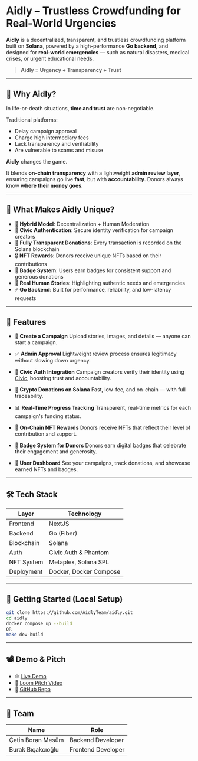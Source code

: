 # Aidly – Trustless Crowdfunding for Real-World Urgencies

**Aidly** is a decentralized, transparent, and trustless crowdfunding platform built on **Solana**, powered by a high-performance **Go backend**, and designed for **real-world emergencies** — such as natural disasters, medical crises, or urgent educational needs.

> **Aidly = Urgency + Transparency + Trust**

---

## 🚨 Why Aidly?

In life-or-death situations, **time and trust** are non-negotiable.

Traditional platforms:

* Delay campaign approval
* Charge high intermediary fees
* Lack transparency and verifiability
* Are vulnerable to scams and misuse

**Aidly** changes the game.

It blends **on-chain transparency** with a lightweight **admin review layer**, ensuring campaigns go live **fast**, but with **accountability**. Donors always know **where their money goes**.

---

## 🌟 What Makes Aidly Unique?

* 🔄 **Hybrid Model**: Decentralization + Human Moderation
* 🔗 **Civic Authentication**: Secure identity verification for campaign creators
* 🧾 **Fully Transparent Donations**: Every transaction is recorded on the Solana blockchain
* 🎖 **NFT Rewards**: Donors receive unique NFTs based on their contributions
* 🏅 **Badge System**: Users earn badges for consistent support and generous donations
* 💬 **Real Human Stories**: Highlighting authentic needs and emergencies
* ⚡ **Go Backend**: Built for performance, reliability, and low-latency requests

---

## 🔧 Features

* 📝 **Create a Campaign**
  Upload stories, images, and details — anyone can start a campaign.

* ✅ **Admin Approval**
  Lightweight review process ensures legitimacy without slowing down urgency.

* 🔐 **Civic Auth Integration**
  Campaign creators verify their identity using [Civic](https://www.civic.com/), boosting trust and accountability.

* 💸 **Crypto Donations on Solana**
  Fast, low-fee, and on-chain — with full traceability.

* 📊 **Real-Time Progress Tracking**
  Transparent, real-time metrics for each campaign's funding status.

* 🧾 **On-Chain NFT Rewards**
  Donors receive NFTs that reflect their level of contribution and support.

* 🏅 **Badge System for Donors**
  Donors earn digital badges that celebrate their engagement and generosity.

* 👤 **User Dashboard**
  See your campaigns, track donations, and showcase earned NFTs and badges.

---

## 🛠️ Tech Stack

| Layer      | Technology             |
| ---------- | ---------------------- |
| Frontend   | NextJS                 |
| Backend    | Go (Fiber)             |
| Blockchain | Solana                 |
| Auth       | Civic Auth & Phantom   |
| NFT System | Metaplex, Solana SPL   |
| Deployment | Docker, Docker Compose |

---

## 🚀 Getting Started (Local Setup)

```bash
git clone https://github.com/AidlyTeam/aidly.git
cd aidly
docker compose up --build
OR
make dev-build
```

---

## 📽️ Demo & Pitch

* 🌐 [Live Demo](http://aidly.cetinboran.com.tr/)
* 🎥 [Loom Pitch Video](https://loom-link.com)
* 📁 [GitHub Repo](https://github.com/AidlyTeam/aidly)

---

## 👥 Team

| Name              | Role                   |
| ----------------- | ---------------------- |
| Çetin Boran Mesüm | Backend Developer      |
| Burak Bıçakcıoğlu | Frontend Developer     |
